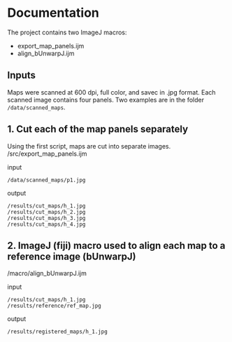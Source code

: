 # Documentation

The project contains two ImageJ macros:
 - export_map_panels.ijm
 - align_bUnwarpJ.ijm


## Inputs
Maps were scanned at 600 dpi, full color, and savec in .jpg format. Each scanned image contains four panels. Two examples are in the folder `/data/scanned_maps`.

## 1. Cut each of the map panels separately 
Using the first script, maps are cut into separate images.
/src/export_map_panels.ijm 

input
```
/data/scanned_maps/p1.jpg
```

output
```
/results/cut_maps/h_1.jpg
/results/cut_maps/h_2.jpg
/results/cut_maps/h_3.jpg
/results/cut_maps/h_4.jpg
```


## 2. ImageJ (fiji) macro used to align each map to a reference image (bUnwarpJ) 

/macro/align_bUnwarpJ.ijm

input
```
/results/cut_maps/h_1.jpg
/results/reference/ref_map.jpg
```

output
```
/results/registered_maps/h_1.jpg
```
